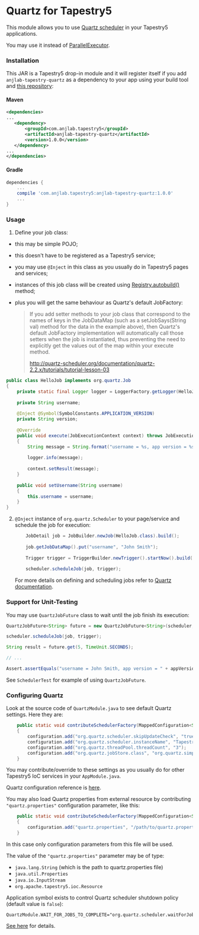 Quartz for Tapestry5
====================

This module allows you to use [Quartz scheduler](http://quartz-scheduler.org) in your Tapestry5 applications.

You may use it instead of [ParallelExecutor](http://tapestry.apache.org/parallel-execution.html).

### Installation

This JAR is a Tapestry5 drop-in module and it will register itself if you 
add `anjlab-tapestry-quartz` as a dependency to your app using your build tool
and [this repository](https://github.com/anjlab/anjlab-tapestry-commons#maven-repository):

#### Maven
```xml
<dependencies>
...
   <dependency>
       <groupId>com.anjlab.tapestry5</groupId>
       <artifactId>anjlab-tapestry-quartz</artifactId>
       <version>1.0.0</version>
   </dependency>
...
</dependencies>
```

#### Gradle
```groovy
dependencies {
    ...
    compile 'com.anjlab.tapestry5:anjlab-tapestry-quartz:1.0.0'
    ...
}
```

### Usage

 1. Define your job class:
   - this may be simple POJO;
   - this doesn't have to be registered as a Tapestry5 service;
   - you may use `@Inject` in this class as you usually do in Tapestry5 pages and services;
   - instances of this job class will be created using <a href="http://tapestry.apache.org/current/apidocs/org/apache/tapestry5/ioc/ObjectLocator.html#autobuild(java.lang.Class)">Registry.autobuild()</a> method;
   - plus you will get the same behaviour as Quartz's default JobFactory:

     > If you add setter methods to your job class that correspond to the names of keys
     > in the JobDataMap (such as a setJobSays(String val) method for the data in the example above),
     > then Quartz's default JobFactory implementation will automatically call those setters
     > when the job is instantiated, thus preventing the need to explicitly get the values out
     > of the map within your execute method.
     >
     > http://quartz-scheduler.org/documentation/quartz-2.2.x/tutorials/tutorial-lesson-03


   ``` java
   public class HelloJob implements org.quartz.Job
   {
       private static final Logger logger = LoggerFactory.getLogger(HelloJob.class);
       
       private String username;
       
       @Inject @Symbol(SymbolConstants.APPLICATION_VERSION)
       private String version;
       
       @Override
       public void execute(JobExecutionContext context) throws JobExecutionException
       {
           String message = String.format("username = %s, app version = %s", username, version);
           
           logger.info(message);
           
           context.setResult(message);
       }
       
       public void setUsername(String username)
       {
           this.username = username;
       }
   }
   ```

 2. `@Inject` instance of `org.quartz.Scheduler` to your page/service and schedule the job for execution:

    ``` java
        JobDetail job = JobBuilder.newJob(HelloJob.class).build();
        
        job.getJobDataMap().put("username", "John Smith");
        
        Trigger trigger = TriggerBuilder.newTrigger().startNow().build();
        
        scheduler.scheduleJob(job, trigger);

    ```
    
    For more details on defining and scheduling jobs refer to [Quartz documentation](http://quartz-scheduler.org/documentation/quartz-2.2.x/tutorials).
    
### Support for Unit-Testing

You may use `QuartzJobFuture` class to wait until the job finish its execution:

```java
QuartzJobFuture<String> future = new QuartzJobFuture<String>(scheduler, job.getKey());

scheduler.scheduleJob(job, trigger);

String result = future.get(5, TimeUnit.SECONDS);

// ...

Assert.assertEquals("username = John Smith, app version = " + appVersion, result);
```

See `SchedulerTest` for example of using `QuartzJobFuture`.

### Configuring Quartz

Look at the source code of `QuartzModule.java` to see default Quartz settings. Here they are:

``` java
    public static void contributeSchedulerFactory(MappedConfiguration<String, Object> configuration)
    {
        configuration.add("org.quartz.scheduler.skipUpdateCheck", "true");
        configuration.add("org.quartz.scheduler.instanceName", "TapestryQuartz");
        configuration.add("org.quartz.threadPool.threadCount", "3");
        configuration.add("org.quartz.jobStore.class", "org.quartz.simpl.RAMJobStore");
    }
```

You may contribute/override to these settings as you usually do for other Tapestry5 IoC services in your `AppModule.java`.

Quartz configuration reference is [here](http://quartz-scheduler.org/documentation/quartz-2.2.x/configuration/).

You may also load Quartz properties from external resource by contributing
`"quartz.properties"` configuration parameter, like this:

``` java
    public static void contributeSchedulerFactory(MappedConfiguration<String, Object> configuration)
    {
        configuration.add("quartz.properties", "/path/to/quartz.properties");
    }
```

In this case only configuration parameters from this file will be used.

The value of the `"quartz.properties"` parameter may be of type:
  - `java.lang.String` (which is the path to quartz.properties file)
  - `java.util.Properties`
  - `java.io.InputStream`
  - `org.apache.tapestry5.ioc.Resource`


Application symbol exists to control Quartz scheduler shutdown policy (default value is `false`):

```
QuartzModule.WAIT_FOR_JOBS_TO_COMPLETE="org.quartz.scheduler.waitForJobsToComplete"
```

<a href="http://quartz-scheduler.org/api/2.2.0/org/quartz/Scheduler.html#shutdown(boolean)">See here</a> for details.
